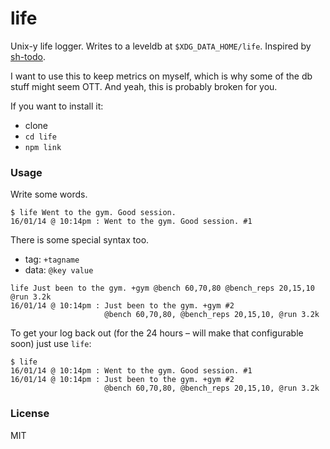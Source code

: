 # life

Unix-y life logger. Writes to a leveldb at `$XDG_DATA_HOME/life`. Inspired by [sh-todo](https://github.com/asb/sh-todo).

I want to use this to keep metrics on myself, which is why some of the db stuff might seem OTT. And yeah, this is probably broken for you.

If you want to install it:

- clone
- `cd life`
- `npm link`

### Usage

Write some words.

```
$ life Went to the gym. Good session.
16/01/14 @ 10:14pm : Went to the gym. Good session. #1
```

There is some special syntax too.

- tag: `+tagname`
- data: `@key value`

```
life Just been to the gym. +gym @bench 60,70,80 @bench_reps 20,15,10 @run 3.2k
16/01/14 @ 10:14pm : Just been to the gym. +gym #2
                     @bench 60,70,80, @bench_reps 20,15,10, @run 3.2k
```

To get your log back out (for the 24 hours – will make that configurable soon) just use `life`:

```
$ life
16/01/14 @ 10:14pm : Went to the gym. Good session. #1
16/01/14 @ 10:14pm : Just been to the gym. +gym #2
                     @bench 60,70,80, @bench_reps 20,15,10, @run 3.2k
```

### License

MIT
